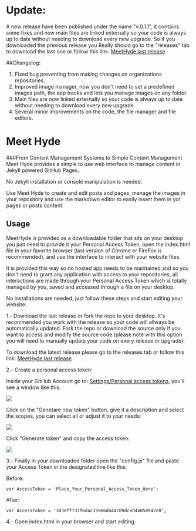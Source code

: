 # Update:
A new release have been published under the name "v.0.1.1", it contains some fixes and now main files are linked externally so your code is always up to date without needing to download every new upgrade. So if you downloaded the previous release you Really should go to the "releases" tab to download the last one or follow this link: [MeetHyde last release](https://github.com/MeetHyde/MeetHyde/releases)

##Changelog:

1. Fixed bug preventing from making changes on organizations repositories.
2. Improved image manager, now you don't need to set a predefined images path, the app tracks and lets you manage images on any folder.
3. Main files are now linked externally so your code is always up to date without needing to download every new upgrade.
4. Several minor improvements on the code, the file manager and file editors.

 
# Meet Hyde 
###From Content Management Systems to Simple Content Management
Meet Hyde provides a simple to use web interface to manage content in Jekyll powered GitHub Pages.

No Jekyll installation or console manipulation is needed.

Use Meet Hyde to create and edit posts and pages, manage the images in your repository and use the markdown editor to easily insert them in yor pages or posts content. 

## Usage
MeetHyde is provided as a downloadable folder that sits on your desktop you just need to provide it your Personal Access Token, open the index.html file in your favorite browser (last version of Chrome or FireFox is recommended), and use the interface to interact with your website files.

It is provided this way so no hosted app needs to be maintained and so you don't need to grant any application with access to your repositories, all interactions are made through your Personal Access Token which is totally managed by you, saved and accessed through a file on your desktop.

No installations are needed, just follow these steps and start editing your website:

1.- Download the last release or fork the repo to your desktop.
  It's recommended you work with the release so your code will allways be automatically updated. Fork the repo or download the source only if you want to access and modify the source code (please note with this option you will need to manually update your code on every release or upgrade).

To download the latest release please go to the releases tab or follow this link: [MeetHyde last release](https://github.com/MeetHyde/MeetHyde/releases)

2.- Create a personal access token:
	
 Inside your GitHub Account go to: [Settings/Personal access tokens](https://github.com/settings/tokens), you'll see a window like this:
	  
![](https://raw.githubusercontent.com/MeetHyde/meethyde.github.io/master/assets/images/docs/goto.jpg)

	  
 Click on the "Genetare new token" button, give it a description and select the scopes, you can select all or adjust it to your needs:
 
 ![](https://raw.githubusercontent.com/MeetHyde/meethyde.github.io/master/assets/images/docs/set-options.jpg)
	  
Click "Generate token" and copy the access token:

 ![](https://raw.githubusercontent.com/MeetHyde/meethyde.github.io/master/assets/images/docs/copy-token.jpg)
	  

3.- Finally in your downloaded folder open the "config.js" file and paste your Access Token in the designated line like this:

Before:

    var AccessToken = 'Place_Your_Personal_Access_Token_Here';
After:

    var AccessToken = '3d3eff737f6dac15966da44c09dced4a050942c8';

   
 4.- Open index.html in your browser and start editing.
